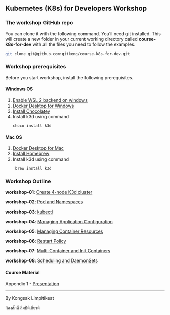 ## Kubernetes (K8s) for Developers Workshop

### The workshop GitHub repo

You can clone it with the following command. You’ll need git installed. 
This will create a new folder in your current working directory called 
**course-k8s-for-dev** with all the files you need to follow the examples.

```bash
git clone git@github.com:gitkeng/course-k8s-for-dev.git
```

### Workshop prerequisites
Before you start workshop, install the following prerequisites.

#### Windows OS
1. [Enable WSL 2 backend on windows](https://docs.docker.com/desktop/wsl/)
2. [Docker Desktop for Windows](https://docs.docker.com/desktop/install/windows-install/)
3. [Install Chocolatey](https://chocolatey.org/install)
4. Install k3d using command 
    ```bash 
    choco install k3d
    ```

#### Mac OS
1. [Docker Desktop for Mac](https://docs.docker.com/desktop/install/mac-install/)
2. [Install Homebrew](https://docs.brew.sh/Installation)
3. Install k3d using command
   ```bash
    brew install k3d
   ```

### Workshop Outline

**workshop-01**: [Create 4-node K3d cluster](workshop-01%2F)

**workshop-02**: [Pod and Namespaces](workshop-02%2F)

**workshop-03**: [kubectl](workshop-03%2F)

**workshop-04**: [Managing Application Configuration](workshop-04%2F)

**workshop-05**: [Managing Container Resources](workshop-05%2F)

**workshop-06**: [Restart Policy](workshop-06%2F)

**workshop-07**: [Multi-Container and Init Containers](workshop-07%2F)

**workshop-08**: [Scheduling and DaemonSets](workshop-08%2F)

#### Course Material

Appendix 1 - [Presentation](kubernetes.pdf)

---

By Kongsak Limpitikeat

ก้องศักดิ์ ลิมปิติเกียรติ

